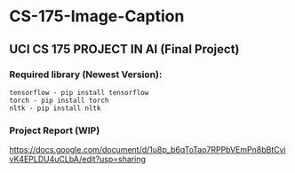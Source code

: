 # CS-175-Image-Caption
## UCI CS 175 PROJECT IN AI (Final Project)

### Required library (Newest Version):
    tensorflow - pip install tensorflow
    torch - pip install torch
    nltk - pip install nltk

### Project Report (WIP)
https://docs.google.com/document/d/1u8p_b6qToTao7RPPbVEmPn8bBtCvivK4EPLDU4uCLbA/edit?usp=sharing